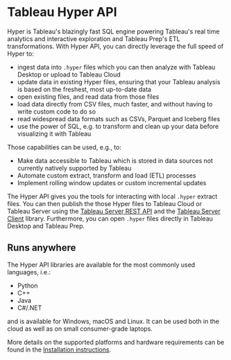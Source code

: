 # Tableau Hyper API

Hyper is Tableau's blazingly fast SQL engine powering Tableau's real time analytics and interactive exploration and Tableau Prep's ETL transformations.
With Hyper API, you can directly leverage the full speed of Hyper to:

* ingest data into `.hyper` files which you can then analyze with Tableau Desktop or upload to Tableau Cloud
* update data in existing Hyper files, ensuring that your Tableau analysis is based on the freshest, most up-to-date data
* open existing files, and read data from those files
* load data directly from CSV files, much faster, and without having to write custom code to do so
* read widespread data formats such as CSVs, Parquet and Iceberg files
* use the power of SQL, e.g. to transform and clean up your data before visualizing it with Tableau

Those capabilities can be used, e.g., to:

- Make data accessible to Tableau which is stored in data sources not
  currently natively supported by Tableau
- Automate custom extract, transform and load (ETL) processes
- Implement rolling window updates or custom incremental updates

The Hyper API gives you the tools for interacting with local `.hyper` extract files.
You can then publish the those Hyper files to Tableau Cloud or Tableau Server
using the
[Tableau Server REST API](https://onlinehelp.tableau.com/current/api/rest_api/en-us/help.htm)
and the
[Tableau Server Client](https://tableau.github.io/server-client-python/#) library.
Furthermore, you can open `.hyper` files directly in Tableau Desktop and Tableau Prep.

## Runs anywhere

The Hyper API libraries are available for the most commonly used languages, i.e.:

- Python
- C++
- Java
- C#/.NET

and is available for Windows, macOS and Linux.
It can be used both in the cloud as well as on small consumer-grade laptops.

More details on the supported platforms and hardware requirements can be found in the [Installation instructions](installation).